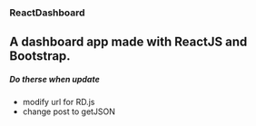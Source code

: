 ### ReactDashboard
A dashboard app made with ReactJS and Bootstrap.
---
##### Do therse when update
* modify url for RD.js
* change post to getJSON
